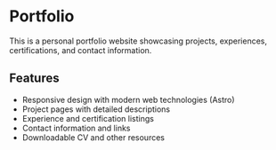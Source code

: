 # Portfolio

This is a personal portfolio website showcasing projects, experiences, certifications, and contact information.

## Features

- Responsive design with modern web technologies (Astro)
- Project pages with detailed descriptions
- Experience and certification listings
- Contact information and links
- Downloadable CV and other resources
